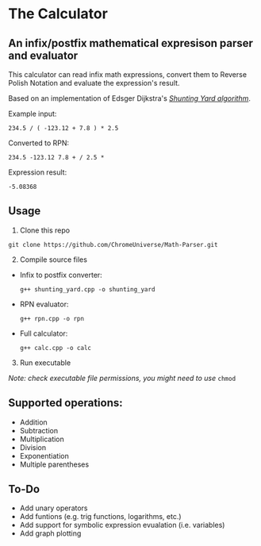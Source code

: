 # The Calculator

## An infix/postfix mathematical expresison parser and evaluator

This calculator can read infix math expressions, convert them to Reverse Polish Notation and evaluate the expression's result.

Based on an implementation of Edsger Dijkstra's [_Shunting Yard algorithm_](https://en.wikipedia.org/wiki/Shunting-yard_algorithm).

Example input:

`234.5 / ( -123.12 + 7.8 ) * 2.5`

Converted to RPN:

`234.5 -123.12 7.8 + / 2.5 *`

Expression result:

`-5.08368`


## Usage

1. Clone this repo

  `git clone https://github.com/ChromeUniverse/Math-Parser.git`

2. Compile source files

* Infix to postfix converter:

  `g++ shunting_yard.cpp -o shunting_yard`

* RPN evaluator:

  `g++ rpn.cpp -o rpn`

* Full calculator:

  `g++ calc.cpp -o calc`


3. Run executable

_Note: check executable file permissions, you might need to use_ `chmod`


## Supported operations:

* Addition
* Subtraction
* Multiplication
* Division
* Exponentiation
* Multiple parentheses

## To-Do

* Add unary operators
* Add funtions (e.g. trig functions, logarithms, etc.)
* Add support for symbolic expression evualation (i.e. variables)
* Add graph plotting
